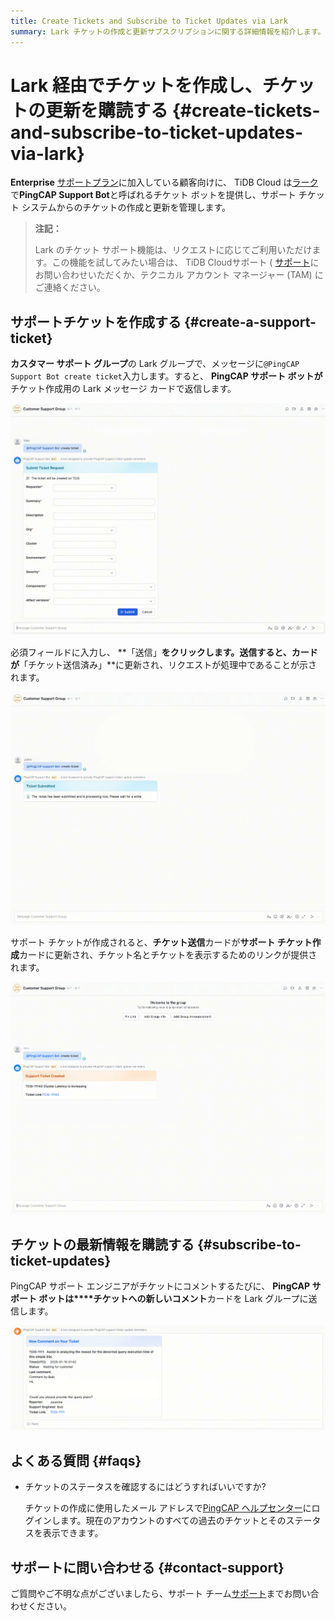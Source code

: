 ```yaml
---
title: Create Tickets and Subscribe to Ticket Updates via Lark
summary: Lark チケットの作成と更新サブスクリプションに関する詳細情報を紹介します。
---
```


# Lark 経由でチケットを作成し、チケットの更新を購読する {#create-tickets-and-subscribe-to-ticket-updates-via-lark}

**Enterprise** [サポートプラン](/tidb-cloud/connected-care-detail.md)に加入している顧客向けに、 TiDB Cloud は[ラーク](https://www.larksuite.com/)で**PingCAP Support Bot**と呼ばれるチケット ボットを提供し、サポート チケット システムからのチケットの作成と更新を管理します。

> **注記：**
>
> Lark のチケット サポート機能は、リクエストに応じてご利用いただけます。この機能を試してみたい場合は、 TiDB Cloudサポート ( <a href="mailto:support@pingcap.com">[サポート](mailto:support@pingcap.com)</a>にお問い合わせいただくか、テクニカル アカウント マネージャー (TAM) にご連絡ください。

## サポートチケットを作成する {#create-a-support-ticket}

**カスタマー サポート グループ**の Lark グループで、メッセージに`@PingCAP Support Bot create ticket`入力します。すると、 **PingCAP サポート ボットが**チケット作成用の Lark メッセージ カードで返信します。

![lark-ticket-creation-1](/media/tidb-cloud/connected-lark-ticket-creation-1.png)

必須フィールドに入力し、 **「送信」**をクリックします。送信すると、カードが**「チケット送信済み」**に更新され、リクエストが処理中であることが示されます。

![lark-ticket-creation-2](/media/tidb-cloud/connected-lark-ticket-creation-2.png)

サポート チケットが作成されると、**チケット送信**カードが**サポート チケット作成**カードに更新され、チケット名とチケットを表示するためのリンクが提供されます。

![lark-ticket-creation-3](/media/tidb-cloud/connected-lark-ticket-creation-3.png)

## チケットの最新情報を購読する {#subscribe-to-ticket-updates}

PingCAP サポート エンジニアがチケットにコメントするたびに、 **PingCAP サポート ボットは****チケットへの新しいコメント**カードを Lark グループに送信します。

![connected-lark-ticket-creation-4](/media/tidb-cloud/connected-lark-ticket-creation-4.png)

## よくある質問 {#faqs}

-   チケットのステータスを確認するにはどうすればいいですか?

    チケットの作成に使用したメール アドレスで[PingCAP ヘルプセンター](https://tidb.support.pingcap.com/servicedesk/customer/user/requests)にログインします。現在のアカウントのすべての過去のチケットとそのステータスを表示できます。

## サポートに問い合わせる {#contact-support}

ご質問やご不明な点がございましたら、サポート チーム<a href="mailto:support@pingcap.com">[サポート](mailto:support@pingcap.com)</a>までお問い合わせください。
